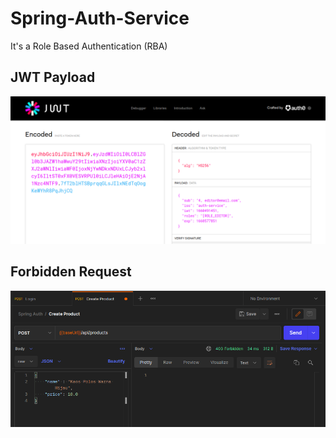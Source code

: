 # Spring-Auth-Service

It's a Role Based Authentication (RBA)

## JWT Payload
![payload](./img/jwt-result.png)

## Forbidden Request
![forbidd](./img/customer-forbidd.png)